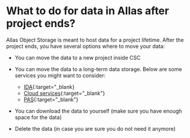 # What to do for data in Allas after project ends?

Allas Object Storage is meant to host data for a project lifetime. After the project ends, you have several options where to move your data:

* You can move the data to a new project inside CSC

* You can move the data to a long-term data storage. Below are some services you might want to consider:
    * [IDA](https://www.fairdata.fi/en/ida/){:target="_blank}
    * [Cloud services](https://research.csc.fi/cloud-computing){:target="_blank"}
    * [PAS](https://www.fairdata.fi/en/fairdata-pas/){:target="_blank"}

* You can download the data to yourself (make sure you have enough space for the data)

* Delete the data (in case you are sure you do not need it anymore)